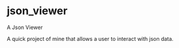 # json_viewer
A Json Viewer

A quick project of mine that allows a user to interact with json data. 
